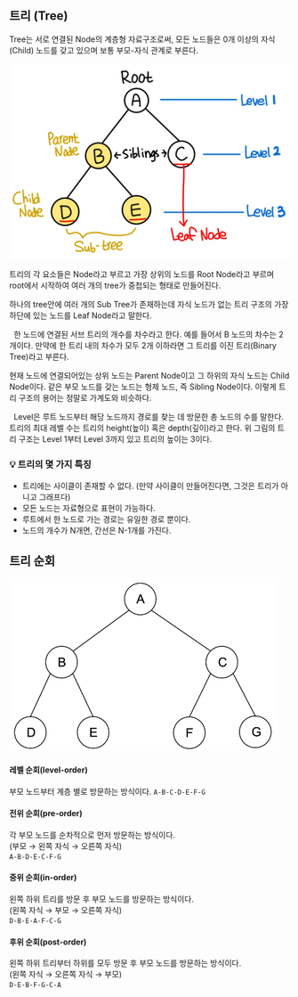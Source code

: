 ## 트리 (Tree)

Tree는 서로 연결된 Node의 계층형 자료구조로써,
모든 노드들은 0개 이상의 자식(Child) 노드를 갖고 있으며 보통 부모-자식 관계로 부른다.


![Code Playground:티스토리](../data-structure/img/tree.png)

트리의 각 요소들은 Node라고 부르고 가장 상위의 노드를 Root Node라고 부르며 root에서 시작하여 여러 개의 tree가 중첩되는 형태로 만들어진다. 

하나의 tree안에 여러 개의 Sub Tree가 존재하는데 자식 노드가 없는 트리 구조의 가장 하단에 있는 노드를 Leaf Node라고 말한다.

 
한 노드에 연결된 서브 트리의 개수를 차수라고 한다. 예를 들어서 B 노드의 차수는 2개이다. 만약에 한 트리 내의 차수가 모두 2개 이하라면 그 트리를 이진 트리(Binary Tree)라고 부른다.
 

현재 노드에 연결되어있는 상위 노드는 Parent Node이고 그 하위의 자식 노드는 Child Node이다. 같은 부모 노드를 갖는 노드는 형제 노드, 즉 Sibling Node이다. 이렇게 트리 구조의 용어는 정말로 가계도와 비슷하다.

 
Level은 루트 노드부터 해당 노드까지 경로를 찾는 데 방문한 총 노드의 수를 말한다. 트리의 최대 레벨 수는 트리의 height(높이) 혹은 depth(깊이)라고 한다. 위 그림의 트리 구조는 Level 1부터 Level 3까지 있고 트리의 높이는 3이다.


### 💡 트리의 몇 가지 특징

- 트리에는 사이클이 존재할 수 없다. (만약 사이클이 만들어진다면, 그것은 트리가 아니고 그래프다)
- 모든 노드는 자료형으로 표현이 가능하다.
- 루트에서 한 노드로 가는 경로는 유일한 경로 뿐이다.
- 노드의 개수가 N개면, 간선은 N-1개를 가진다.

## 트리 순회
![](../data-structure/img/tree2.png)

#### 레벨 순회(level-order)
부모 노드부터 계층 별로 방문하는 방식이다.
`A-B-C-D-E-F-G`

#### 전위 순회(pre-order)
각 부모 노드를 순차적으로 먼저 방문하는 방식이다.<br>
(부모 → 왼쪽 자식 → 오른쪽 자식)<br>
`A-B-D-E-C-F-G`

#### 중위 순회(in-order)
왼쪽 하위 트리를 방문 후 부모 노드를 방문하는 방식이다.<br>
(왼쪽 자식 → 부모 → 오른쪽 자식)<br>
`D-B-E-A-F-C-G`

#### 후위 순회(post-order)
왼쪽 하위 트리부터 하위를 모두 방문 후 부모 노드를 방문하는 방식이다.<br>
(왼쪽 자식 → 오른쪽 자식 → 부모)<br>
`D-E-B-F-G-C-A`


